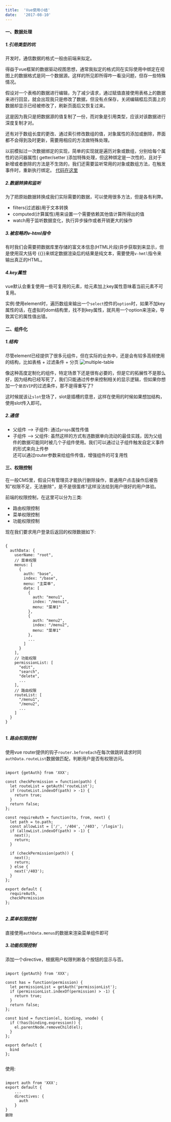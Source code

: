 ```yaml
---
title:  'Vue使用小结'
date:   '2017-08-10'
---
```


#### 一、数据处理
##### 1.引用类型的坑

开发时，通信数据的格式一般由前端来拟定。

得益于vue框架的数据驱动视图思想，通常我拟定的格式同在实际使用中绑定在视图上的数据格式是同一个数据源。这样的所见即所得咋一看没问题，但存一些特殊情况。

假设对一个表格的数据进行编辑，为了减少请求，通过赋值直接使用表格上的数据来进行回显，就会出现我只是修改了数据，但没有点保存，关闭编辑框后页面上的数据却显示已经被修改了，刷新页面后又恢复过来。

这是因为我只是把数据源的值复制了一份，而对象是引用类型，应该对该数据进行深度复制才对。

还有对于数组长度的更改、通过索引修改数组的值，对象属性的添加或删除，界面都不会得到及时更新，需要用相应的方法做特殊处理。

以前模拟过一次数据绑定的实现，简单的实现就是遍历对象或数组，分别给每个属性的访问器属性( getter/setter )添加特殊处理，但这种绑定是一次性的，且对于新增或者删除的方法是不生效的，我们还需要监听常用的对象或数组方法，在触发事件时，重新执行绑定。
[代码在这里](https://github.com/bulgerxie/bulgerxie.github.io/blob/master/assets/example/dataBind.js)

##### 2.数据转换和监听
为了把原始数据转换成我们实际需要的数据，可以使用很多方法，但是各有利弊。

* filters(过滤器)用于文本转换
* computed(计算属性)用来设置一个需要依赖其他值计算所得出的值
* watch用于监听数据变化，执行异步操作或者开销更大的操作

##### 3.被忽略的v-html指令
有时我们会需要把数据库里存储的富文本信息(HTML片段)异步获取到来显示，但是使用双大括号 \{\{}}来绑定数据渲染后的结果是纯文本，需要使用`v-hmtl`指令来输出真正的HTML。

##### 4.key属性
vue默认会重复使用一些可复用的元素，给元素加上key属性意味着当前元素不可复用。

实例:使用element时，遍历数组来输出一个`select`控件的`option`时，如果不加key属性的话，在虚拟的dom结构里，找不到key属性，就共用一个option来渲染，导致其它的属性值出错。

#### 二、组件化
##### 1.结构

尽管element已经提供了很多元组件，但在实际的业务中，还是会有较多高频使用的结构，比如表格 + 过滤条件 + 分页
![multiple-table](http://navcd-1252873427.cosgz.myqcloud.com/head_img/%E5%B1%8F%E5%B9%95%E5%BF%AB%E7%85%A7%202017-10-16%20%E4%B8%8B%E5%8D%887.06.03.png)

像这种高度定制化的组件，特定场景下还是很有必要的，但是它的拓展性不是那么好，因为结构已经写死了，我们只能通过传参来控制相关的显示逻辑，但如果你想加一个`是否VIP`的过滤条件，那不是得重写了?

这时候就该让`slot`登场了，slot是插槽的意思，这样在使用的时候如果想加结构，使用slot传入即可。

##### 2.通信
* 父组件 ——> 子组件: 通过`props`属性传值
* 子组件 ——> 父组件: 虽然这样的方式有违数据单向流动的最佳实践，因为父组件的数据可能同时被几个子组件使用。我们可以通过让子组件触发自定义事件的形式来向上传参  
还可以通过router参数来给组件传值，增强组件的可复用性

#### 三、权限控制
在一般CMS里，假设只有管理员才能执行删除操作，普通用户点击操作后被告知"权限不足，无法删除"，是不是很蛋疼?这样没法给到用户很好的用户体验。

前端的权限控制，在这里可以分为三类:   
* 路由权限控制
* 菜单权限控制
* 功能权限控制

现在我们要求用户登录后返回的权限数据如下:
<pre class="language-javascript"><code>
{
  authData: {
    userName: "root",
    // 菜单权限
    menus: [
      {
        auth: "base",
        index: "/base",
        menu: "主菜单",
        data: [
          {
            auth: "menu1",
            index: "/menu1",
            menu: "菜单1"
          },           
          {
            auth: "menu2",
            index: "/menu2",
            menu: "菜单1"
          },
          ...
        ]
      }
    ],
    // 功能权限
    permissionList: [
      "edit",
      "search",
      "delete",
      ...
    ],
    // 路由权限
    routeList: [
      "/menu1",
      "/menu2",
      ...
    ]
  }
}
    </code></pre>


##### 1. 路由权限控制
使用vue router提供的钩子`router.beforeEach`在每次做跳转请求时同`authData.routeList`数据做匹配，判断用户是否有权限访问。

<pre class="language-javascript"><code>
import {getAuth} from 'XXX';
    
const checkPermission = function(path) {
  let routeList = getAuth('routeList');
  if (routeList.indexOf(path) > -1) {
    return true;
  }
  return false;
};

const requireAuth = function(to, from, next) {
  let path = to.path;
  const allowList = ['/', '/404', '/403', '/login'];
  if (allowList.indexOf(path) > -1) {
    next();
    return;
  }

  if (checkPermission(path)) {
    next();
    return;
  } else {
    next('/403');
  }
};

export default {
  requireAuth,
  checkPermission
};
    </code></pre>

##### 2.菜单权限控制
直接使用`authData.menus`的数据来渲染菜单组件即可

##### 3.功能权限控制
添加一个directive，根据用户权限判断各个按钮的显示与否。
<pre class="language-javascript"><code>
import {getAuth} from 'XXX';
    
const has = function(permission) {
  let permissionList = getAuth('permissionList');
  if (permissionList.indexOf(permission) > -1) {
    return true;
  }
  return false;
};

const bind = function(el, binding, vnode) {
  if (!has(binding.expression)) {
    el.parentNode.removeChild(el);
  }
};

export default {
  bind
};
    </code></pre>

使用:
<pre class="language-javascript"><code>
import auth from 'XXX';
export default {
    ...
    directives: {
      auth
    }
}
<el-button type="danger" @click="handleDelete" v-auth="delete">删除</el-button>
    </code></pre>
